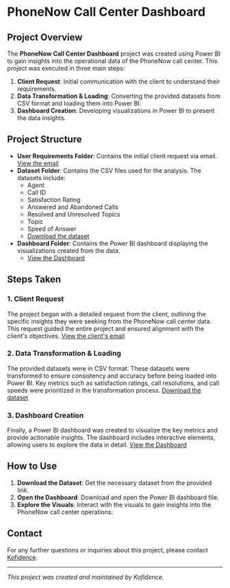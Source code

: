 # PhoneNow Call Center Dashboard

## Project Overview

The **PhoneNow Call Center Dashboard** project was created using Power BI to gain insights into the operational data of the PhoneNow call center. This project was executed in three main steps:

1. **Client Request**: Initial communication with the client to understand their requirements.
2. **Data Transformation & Loading**: Converting the provided datasets from CSV format and loading them into Power BI.
3. **Dashboard Creation**: Developing visualizations in Power BI to present the data insights.

## Project Structure

- **User Requirements Folder**: Contains the initial client request via email. [View the email](user-requirements/client-email-snippet.txt)
- **Dataset Folder**: Contains the CSV files used for the analysis. The datasets include:
  - Agent
  - Call ID
  - Satisfaction Rating
  - Answered and Abandoned Calls
  - Resolved and Unresolved Topics
  - Topic
  - Speed of Answer
  - [Download the dataset](datasets/PhoneNow_Call_Center_Dataset.csv)
- **Dashboard Folder**: Contains the Power BI dashboard displaying the visualizations created from the data.
  - [View the Dashboard](dashboard/PhoneNow_Call_Center_Dashboard.pbix)

## Steps Taken

### 1. Client Request
The project began with a detailed request from the client, outlining the specific insights they were seeking from the PhoneNow call center data. This request guided the entire project and ensured alignment with the client's objectives. [View the client's email](user-requirements/client-email-snippet.txt)

### 2. Data Transformation & Loading
The provided datasets were in CSV format. These datasets were transformed to ensure consistency and accuracy before being loaded into Power BI. Key metrics such as satisfaction ratings, call resolutions, and call speeds were prioritized in the transformation process. [Download the dataset](datasets/PhoneNow_Call_Center_Dataset.csv)

### 3. Dashboard Creation
Finally, a Power BI dashboard was created to visualize the key metrics and provide actionable insights. The dashboard includes interactive elements, allowing users to explore the data in detail. [View the Dashboard](dashboard/PhoneNow_Call_Center_Dashboard.pbix)

## How to Use

1. **Download the Dataset**: Get the necessary dataset from the provided link.
2. **Open the Dashboard**: Download and open the Power BI dashboard file.
3. **Explore the Visuals**: Interact with the visuals to gain insights into the PhoneNow call center operations.

## Contact

For any further questions or inquiries about this project, please contact [Kofidence](mailto:kofidence@example.com).

---

*This project was created and maintained by Kofidence.*
